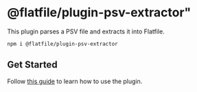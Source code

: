 # @flatfile/plugin-psv-extractor"

This plugin parses a PSV file and extracts it into Flatfile.

`npm i @flatfile/plugin-psv-extractor`

## Get Started

Follow [this guide](https://flatfile.com/docs/plugins/extractors/psv-extractor) to learn how to use the plugin.